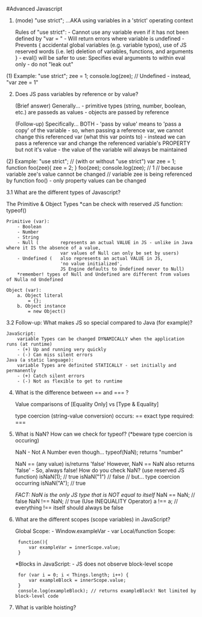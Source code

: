 #Advanced Javascript

1. (mode) "use strict";
...AKA using variables in a 'strict' operating context
	
	Rules of "use strict":
		- Cannot use any variable even if it has not been defined by "var = "
		- Will return errors where variable is undefined
		- Prevents { 
			accidental global variables (e.g. variable typos),
		 	use of JS reserved words (i.e. let)
		 	deletion of variables, functions, and arguments
		  }
		- eval() will be safer to use: Specifies eval arguments to within eval only - do not "leak out"

(1) Example:
	"use strict";
		zee = 1;
		console.log(zee);
	// Undefined - instead, "var zee = 1"

2. Does JS pass variables by reference or by value?

	(Brief answer) Generally...
		- primitive types (string, number, boolean, etc.) are passeds as values
		- objects are passed by reference

	(Follow-up) Specifically... BOTH
		- 'pass by value' means to 'pass a copy' of the variable
		- so, when passing a reference var, we cannot change this referenced var (what this var points to)
		- instead we can pass a reference var and change the referenced variable's PROPERTY but not it's value
		- the value of the variable will always be maintained

(2) Example:
	"use strict"; // (with or without "use strict")
		var zee = 1;
		function foo(zee){
			zee = 2;
		}
		foo(zee);
		console.log(zee);
	// 1
	// because variable zee's value cannot be changed
	// variable zee is being referenced by function foo() - only property values can be changed

3.1 What are the different types of Javascript?

The Primitive & Object Types
	*can be check with reserved JS function: typeof()

	Primitive (var):
		- Boolean
		- Number
		- String
		- Null (		represents an actual VALUE in JS - unlike in Java where it IS the absence of a value,
						var values of Null can only be set by users)
		- Undefined (	also represents an actual VALUE in JS,
						'no value initialized',
						JS Engine defaults to Undefined never to Null)
		*remember! types of Null and Undefined are different from values of Nulla nd Undefined

	Object (var):
		a. Object literal
			= {};
		b. Object instance
			= new Object()

3.2 Follow-up: What makes JS so special compared to Java (for example)?

	JavaScript: 
		variable Types can be changed DYNAMICALLY when the application runs (at runtime)
		- (+) Up and running very quickly
		- (-) Can miss silent errors
	Java (a static language): 
		variable Types are definited STATICALLY - set initially and permanently
		- (+) Catch silent errors
		- (-) Not as flexible to get to runtime

4. What is the difference between == and === ?

	Value comparisons of [Equality Only] vs [Type & Equality]

	type coercion (string-value conversion) occurs: ==
	exact type required: ===

5. What is NaN? How can we check for typeof? (*beware type coercion is occuring)
	
	NaN - Not A Number
	even though... typeof(NaN); returns "number"

	NaN == (any value) is/returns 'false'
	However, NaN == NaN also returns 'false' - So, always false! How do you check NaN? (use reserved JS function)
		isNaN(1); // true
		isNaN("1") // false
		// but... type coercion occurring
		isNaN("A"); // true

	*FACT: NaN is the only JS type that is NOT equal to itself*
		NaN == NaN; // false
		NaN !== NaN;  // true (Use INEQUALITY Operator)
		a !== a; // everything !== itself should always be  false

6. What are the different scopes (scope variables) in JavaScript?

	Global Scope:
		- Window.exampleVar
		- var
	Local/function Scope:
		
		function(){
			var exampleVar = innerScope.value;
		}

	*Blocks in JavaScript:
		- JS does not observe block-level scope

		for (var i = 0; i < Things.length; i++) {
			var exampleBlock = innerScope.value;
		}
		console.log(exampleBlock); // returns exampleBlock! Not limited by block-level code

7. What is varible hoisting?









